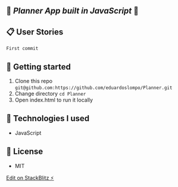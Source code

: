 ## :calendar: _Planner App built in JavaScript_ :calendar:

## :clipboard: User Stories

```
First commit
```

## :memo: Getting started

1. Clone this repo `git@github.com:https://github.com/eduardoslompo/Planner.git`
2. Change directory `cd Planner`
3. Open index.html to run it locally

## :construction: Technologies I used

- JavaScript

## :scroll: License
- MIT

[Edit on StackBlitz ⚡️](https://stackblitz.com/edit/js-bstvha)
